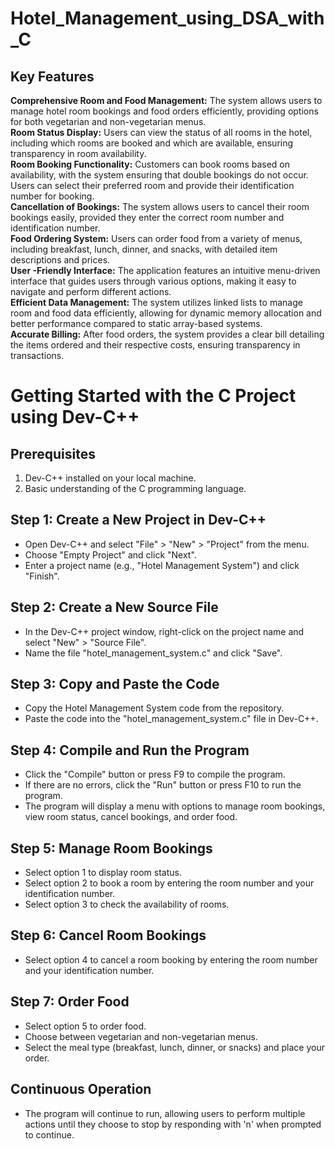 # Hotel_Management_using_DSA_with_C
## Key Features
**Comprehensive Room and Food Management:** The system allows users to manage hotel room bookings and food orders efficiently, providing options for both vegetarian and non-vegetarian menus.<br>
**Room Status Display:** Users can view the status of all rooms in the hotel, including which rooms are booked and which are available, ensuring transparency in room availability.<br>
**Room Booking Functionality:** Customers can book rooms based on availability, with the system ensuring that double bookings do not occur. Users can select their preferred room and provide their identification number for booking.<br>
**Cancellation of Bookings:** The system allows users to cancel their room bookings easily, provided they enter the correct room number and identification number.<br>
**Food Ordering System:** Users can order food from a variety of menus, including breakfast, lunch, dinner, and snacks, with detailed item descriptions and prices.<br>
**User -Friendly Interface:** The application features an intuitive menu-driven interface that guides users through various options, making it easy to navigate and perform different actions.<br>
**Efficient Data Management:** The system utilizes linked lists to manage room and food data efficiently, allowing for dynamic memory allocation and better performance compared to static array-based systems.<br>
**Accurate Billing:** After food orders, the system provides a clear bill detailing the items ordered and their respective costs, ensuring transparency in transactions.<br>

# Getting Started with the C Project using Dev-C++
## Prerequisites
1. Dev-C++ installed on your local machine.
2. Basic understanding of the C programming language.
## **Step 1:** Create a New Project in Dev-C++
- Open Dev-C++ and select "File" > "New" > "Project" from the menu.
- Choose "Empty Project" and click "Next".
- Enter a project name (e.g., "Hotel Management System") and click "Finish".
## **Step 2:** Create a New Source File
- In the Dev-C++ project window, right-click on the project name and select "New" > "Source File".
- Name the file "hotel_management_system.c" and click "Save".
## **Step 3:** Copy and Paste the Code
- Copy the Hotel Management System code from the repository.
- Paste the code into the "hotel_management_system.c" file in Dev-C++.
## **Step 4:** Compile and Run the Program
- Click the "Compile" button or press F9 to compile the program.
- If there are no errors, click the "Run" button or press F10 to run the program.
- The program will display a menu with options to manage room bookings, view room status, cancel bookings, and order food.
## **Step 5:** Manage Room Bookings
- Select option 1 to display room status.
- Select option 2 to book a room by entering the room number and your identification number.
- Select option 3 to check the availability of rooms.
## **Step 6:** Cancel Room Bookings
- Select option 4 to cancel a room booking by entering the room number and your identification number.
## **Step 7:** Order Food
- Select option 5 to order food.
- Choose between vegetarian and non-vegetarian menus.
- Select the meal type (breakfast, lunch, dinner, or snacks) and place your order.
## **Continuous Operation**
- The program will continue to run, allowing users to perform multiple actions until they choose to stop by responding with 'n' when prompted to continue.


